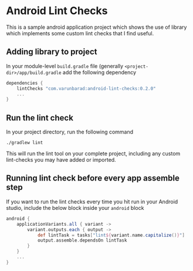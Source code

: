 # Android Lint Checks

This is a sample android application project which shows the use of library which implements some custom lint checks that I find useful.

## Adding library to project

In your module-level `build.gradle` file (generally `<project-dir>/app/build.gradle` add the following dependency

```groovy
dependencies {
    lintChecks "com.varunbarad:android-lint-checks:0.2.0"
    ...
}
```

## Run the lint check

In your project directory, run the following command

```shell
./gradlew lint
```

This will run the lint tool on your complete project, including any custom lint-checks you may have added or imported.

## Running lint check before every app assemble step

If you want to run the lint checks every time you hit run in your Android studio, include the below block inside your `android` block

```groovy
android {
    applicationVariants.all { variant ->
        variant.outputs.each { output ->
            def lintTask = tasks["lint${variant.name.capitalize()}"]
            output.assemble.dependsOn lintTask
        }
    }
    ...
}
```

